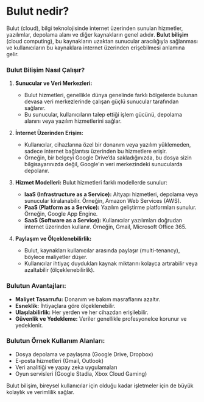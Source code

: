 # Bulut nedir?
Bulut (cloud), bilgi teknolojisinde internet üzerinden sunulan hizmetler, yazılımlar, depolama alanı ve diğer kaynakların genel adıdır. **Bulut bilişim** (cloud computing), bu kaynakların uzaktan sunucular aracılığıyla sağlanması ve kullanıcıların bu kaynaklara internet üzerinden erişebilmesi anlamına gelir.

### **Bulut Bilişim Nasıl Çalışır?**
1. **Sunucular ve Veri Merkezleri:**
   - Bulut hizmetleri, genellikle dünya genelinde farklı bölgelerde bulunan devasa veri merkezlerinde çalışan güçlü sunucular tarafından sağlanır.
   - Bu sunucular, kullanıcıların talep ettiği işlem gücünü, depolama alanını veya yazılım hizmetlerini sağlar.

2. **İnternet Üzerinden Erişim:**
   - Kullanıcılar, cihazlarına özel bir donanım veya yazılım yüklemeden, sadece internet bağlantısı üzerinden bu hizmetlere erişir.
   - Örneğin, bir belgeyi Google Drive’da sakladığınızda, bu dosya sizin bilgisayarınızda değil, Google’ın veri merkezindeki sunucularda depolanır.

3. **Hizmet Modelleri:**
   Bulut hizmetleri farklı modellerde sunulur:
   - **IaaS (Infrastructure as a Service):** Altyapı hizmetleri, depolama veya sunucular kiralanabilir. Örneğin, Amazon Web Services (AWS).
   - **PaaS (Platform as a Service):** Yazılım geliştirme platformları sunulur. Örneğin, Google App Engine.
   - **SaaS (Software as a Service):** Kullanıcılar yazılımları doğrudan internet üzerinden kullanır. Örneğin, Gmail, Microsoft Office 365.

4. **Paylaşım ve Ölçeklenebilirlik:**
   - Bulut, kaynakları kullanıcılar arasında paylaşır (multi-tenancy), böylece maliyetler düşer.
   - Kullanıcılar ihtiyaç duydukları kaynak miktarını kolayca artırabilir veya azaltabilir (ölçeklenebilirlik).

### **Bulutun Avantajları:**
- **Maliyet Tasarrufu:** Donanım ve bakım masraflarını azaltır.
- **Esneklik:** İhtiyaçlara göre ölçeklenebilir.
- **Ulaşılabilirlik:** Her yerden ve her cihazdan erişilebilir.
- **Güvenlik ve Yedekleme:** Veriler genellikle profesyonelce korunur ve yedeklenir.

### **Bulutun Örnek Kullanım Alanları:**
- Dosya depolama ve paylaşma (Google Drive, Dropbox)
- E-posta hizmetleri (Gmail, Outlook)
- Veri analitiği ve yapay zeka uygulamaları
- Oyun servisleri (Google Stadia, Xbox Cloud Gaming)

Bulut bilişim, bireysel kullanıcılar için olduğu kadar işletmeler için de büyük kolaylık ve verimlilik sağlar.

